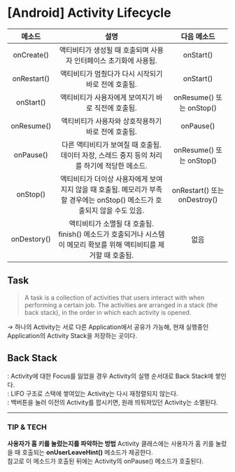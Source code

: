 # [Android] Activity Lifecycle

|    메소드   |                                                            설명                                                           |          다음 메소드         |
|:-----------:|:-------------------------------------------------------------------------------------------------------------------------:|:----------------------------:|
| onCreate()  | 액티비티가 생성될 때 호출되며 사용자 인터페이스 초기화에 사용됨.                                                          | onStart()                    |
| onRestart() | 액티비티가 멈췄다가 다시 시작되기 바로 전에 호출됨.                                                                       | onStart()                    |
| onStart()   | 액티비티가 사용자에게 보여지기 바로 직전에 호출됨.                                                                        | onResume() 또는 onStop()     |
| onResume()  | 액티비티가 사용자와 상호작용하기 바로 전에 호출됨.                                                                        | onPause()                    |
| onPause()   | 다른 액티비티가 보여질 때 호출됨. 데이터 자장, 스레드 중지 등의 처리를 하기에 적당한 메소드.                              | onResume() 또는 onStop()     |
| onStop()    | 액티비티가 더이상 사용자에게 보여지지 않을 때 호출됨. 메모리가 부족할 경우에는 onStop() 메소드가 호출되지 않을 수도 있음. | onRestart() 또는 onDestroy() |
| onDestory() | 액티비티가 소멸될 대 호출됨. finish() 메소드가 호출되거나 시스템이 메모리 확보를 위해 액티비티를 제거할 때 호출됨.        | 없음                         |


## Task
> A task is a collection of activities that users interact with when performing a certain job. The activities are arranged in a stack (the back stack), in the order in which each activity is opened.

→ 하나의 Activity는 서로 다른 Application에서 공유가 가능해, 현재 실행중인 Application의 Activity Stack을 저장하는 곳이다.

## Back Stack
: Activity에 대한 Focus를 잃었을 경우 Activity의 실행 순서대로 Back Stack에 쌓인다.  
: LIFO 구조로 스택에 쌓여있는 Activity는 다시 재정렬되지 않는다.  
: 백버튼을 눌러 이전의 Activity를 팝시키면, 원래 띄워져있던 Activity는 소멸된다.

-------

### TIP & TECH   
**사용자가 홈 키를 눌렀는지를 파악하는 방법**
Activity 클래스에는 사용자가 홈 키를 눌렀을 때 호출되는 **onUserLeaveHint()** 메소드가 제공한다.  
참고로 이 메소드가 호출된 뒤에는 Activity의 onPause() 메소드가 호출된다.
